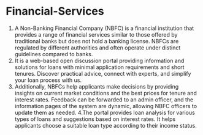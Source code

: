 # Financial-Services

1. A Non-Banking Financial Company (NBFC) is a financial institution that provides a range of financial services similar to those offered by traditional banks but does not hold a banking license. NBFCs are regulated by different authorities and often operate under distinct guidelines compared to banks.
2. It is a web-based open discussion portal providing information and solutions for loans with minimal application requirements and short tenures. Discover practical advice, connect with experts, and simplify your loan process with us.
3. Additionally, NBFCs help applicants make decisions by providing insights on current market conditions and the best prices for tenure and interest rates. Feedback can be forwarded to an admin officer, and the information pages of the system are dynamic, allowing NBFC officers to update them as needed.
4.The portal provides loan analysis for various types of loans and suggestions based on interest rates. It helps applicants choose a suitable loan type according to their income status.
